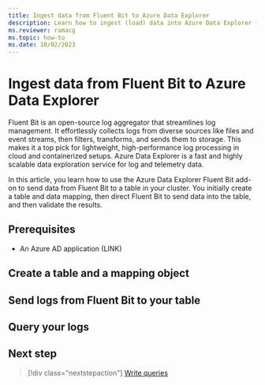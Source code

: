 ```yaml
---
title: Ingest data from Fluent Bit to Azure Data Explorer
description: Learn how to ingest (load) data into Azure Data Explorer from Fluent Bit.
ms.reviewer: ramacg
ms.topic: how-to
ms.date: 10/02/2023
---
```


# Ingest data from Fluent Bit to Azure Data Explorer

Fluent Bit is an open-source log aggregator that streamlines log management. It effortlessly collects logs from diverse sources like files and event streams, then filters, transforms, and sends them to storage. This makes it a top pick for lightweight, high-performance log processing in cloud and containerized setups. Azure Data Explorer is a fast and highly scalable data exploration service for log and telemetry data.

In this article, you learn how to use the Azure Data Explorer Fluent Bit add-on to send data from Fluent Bit to a table in your cluster. You initially create a table and data mapping, then direct Fluent Bit to send data into the table, and then validate the results.

## Prerequisites

* An Azure AD application (LINK)

## Create a table and a mapping object

## Send logs from Fluent Bit to your table

## Query your logs

## Next step

> [!div class="nextstepaction"]
> [Write queries](kusto/query/tutorials/learn-common-operators.md)
